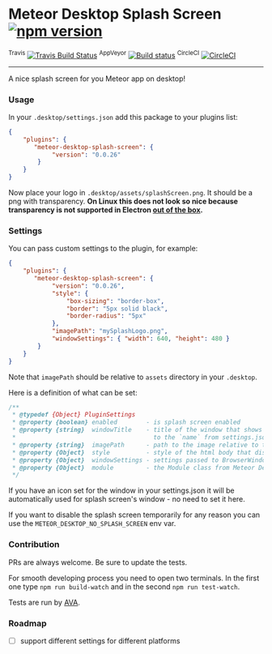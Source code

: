 # Meteor Desktop Splash Screen [![npm version](https://img.shields.io/npm/v/meteor-desktop-splash-screen.svg)](https://npmjs.org/package/meteor-desktop-splash-screen)

<sup>Travis</sup> [![Travis Build Status](https://travis-ci.org/wojtkowiak/meteor-desktop-splash-screen.svg?branch=master)](https://travis-ci.org/wojtkowiak/meteor-desktop-splash-screen) <sup>AppVeyor</sup> [![Build status](https://ci.appveyor.com/api/projects/status/f52xvrra1gouyg1t?svg=true)](https://ci.appveyor.com/project/wojtkowiak/meteor-desktop-splash-screen) <sup>CircleCI</sup> [![CircleCI](https://circleci.com/gh/wojtkowiak/meteor-desktop-splash-screen.svg?style=svg)](https://circleci.com/gh/wojtkowiak/meteor-desktop-splash-screen)

---
A nice splash screen for you Meteor app on desktop!

### Usage

In your `.desktop/settings.json` add this package to your plugins list:
```json
{
    "plugins": {
       "meteor-desktop-splash-screen": {
            "version": "0.0.26"
        }
    }
}
```
Now place your logo in `.desktop/assets/splashScreen.png`. It should be a png with transparency.
__On Linux this does not look so nice because transparency is not supported in Electron [out of the box](https://github.com/electron/electron/blob/master/docs/api/frameless-window.md#limitations).__
 
### Settings

You can pass custom settings to the plugin, for example:
```json
{
    "plugins": {
       "meteor-desktop-splash-screen": {
            "version": "0.0.26",
            "style": { 
                "box-sizing": "border-box",
                "border": "5px solid black",
                "border-radius": "5px"
            },
            "imagePath": "mySplashLogo.png",
            "windowSettings": { "width": 640, "height": 480 }
        }
    }
}
```
Note that `imagePath` should be relative to `assets` directory in your `.desktop`.

Here is a definition of what can be set:
```javascript
/**
 * @typedef {Object} PluginSettings
 * @property {boolean} enabled        - is splash screen enabled
 * @property {string}  windowTitle    - title of the window that shows splash screen - it defaults
 *                                      to the `name` from settings.json
 * @property {string}  imagePath      - path to the image relative to the .desktop dir
 * @property {Object}  style          - style of the html body that displays the image
 * @property {Object}  windowSettings - settings passed to BrowserWindow
 * @property {Object}  module         - the Module class from Meteor Desktop
 */
```

If you have an icon set for the window in your settings.json it will be automatically used for splash screen's window - no need to set it here.

If you want to disable the splash screen temporarily for any reason you can use the `METEOR_DESKTOP_NO_SPLASH_SCREEN` env var.  

### Contribution

PRs are always welcome. Be sure to update the tests.

For smooth developing process you need to open two terminals. In the first one type `npm run build-watch` and in the second `npm run test-watch`. 

Tests are run by [AVA](https://github.com/avajs).

### Roadmap

- [ ] support different settings for different platforms
 
